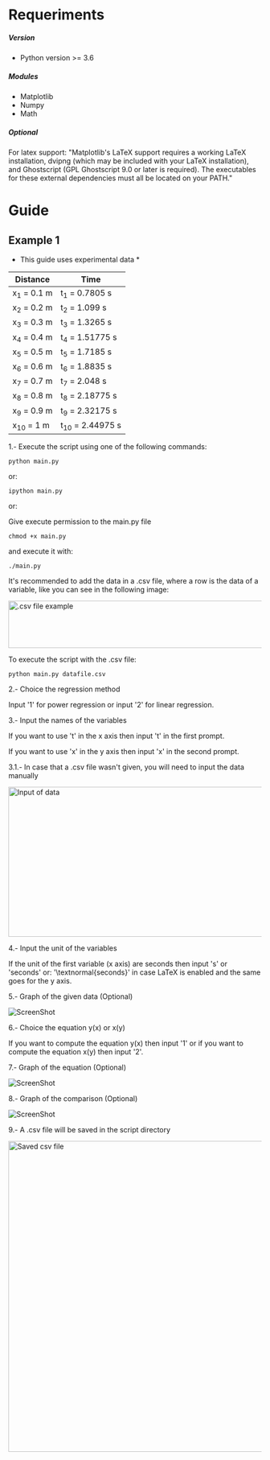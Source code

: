 # Requeriments
##### Version
- Python version >= 3.6
##### Modules
- Matplotlib
- Numpy
- Math

##### Optional
For latex support:
"Matplotlib's LaTeX support requires a working LaTeX installation, dvipng (which may be included with your LaTeX installation), and Ghostscript (GPL Ghostscript 9.0 or later is required). The executables for these external dependencies must all be located on your PATH."

# Guide
## Example 1
* This guide uses experimental data *

| Distance              | Time                       |
|-----------------------|----------------------------|
| x<sub>1</sub> = 0.1 m | t<sub>1</sub> = 0.7805 s   |
| x<sub>2</sub> = 0.2 m | t<sub>2</sub> = 1.099 s    |
| x<sub>3</sub> = 0.3 m | t<sub>3</sub> = 1.3265 s   |
| x<sub>4</sub> = 0.4 m | t<sub>4</sub> = 1.51775 s  |
| x<sub>5</sub> = 0.5 m | t<sub>5</sub> = 1.7185 s   |
| x<sub>6</sub> = 0.6 m | t<sub>6</sub> = 1.8835 s   |
| x<sub>7</sub> = 0.7 m | t<sub>7</sub> = 2.048 s    |
| x<sub>8</sub> = 0.8 m | t<sub>8</sub> = 2.18775 s  |
| x<sub>9</sub> = 0.9 m | t<sub>9</sub> = 2.32175 s  |
| x<sub>10</sub> = 1 m  | t<sub>10</sub> = 2.44975 s |

1.- Execute the script using one of the following commands:

`python main.py`

or:

`ipython main.py`

or:

Give execute permission to the main.py file

`chmod +x main.py`

and execute it with:

`./main.py`

It's recommended to add the data in a .csv file, where a row is the data of a variable, like you can see in the following image:

<img src="https://raw.github.com/index-0/Regresion/master/images/csv.png" alt=".csv file example" width="550" height="94">

To execute the script with the .csv file:

`python main.py datafile.csv`

2.- Choice the regression method

Input '1' for power regression or input '2' for linear regression.

3.- Input the names of the variables

If you want to use 't' in the x axis then input 't' in the first prompt.

If you want to use 'x' in the y axis then input 'x' in the second prompt.

3.1.- In case that a .csv file wasn't given, you will need to input the data manually

<img src="https://raw.github.com/index-0/Regresion/master/images/1.png" alt="Input of data" width="550" height="298">

4.- Input the unit of the variables

If the unit of the first variable (x axis) are seconds then input 's' or 'seconds' or: '\textnormal{seconds}' in case LaTeX is enabled and the same goes for the y axis.

5.- Graph of the given data (Optional)

![ScreenShot](https://raw.github.com/index-0/Regresion/master/images/figure_1.png)

6.- Choice the equation y(x) or x(y)

If you want to compute the equation y(x) then input '1' or if you want to compute the equation x(y) then input '2'.

7.- Graph of the equation (Optional)

![ScreenShot](https://raw.github.com/index-0/Regresion/master/images/figure_2.png)

8.- Graph of the comparison (Optional)

![ScreenShot](https://raw.github.com/index-0/Regresion/master/images/figure_3.png)

9.- A .csv file will be saved in the script directory

<img src="https://raw.github.com/index-0/Regresion/master/images/saved_csv_file.png" alt="Saved csv file" width="784" height="618">

